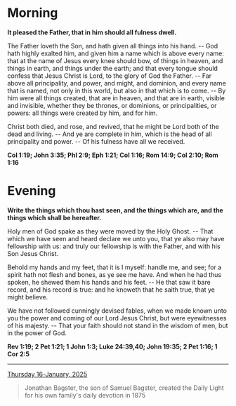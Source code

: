 # Morning

**It pleased the Father, that in him should all fulness dwell.**
 
The Father loveth the Son, and hath given all things into his hand. -- God hath highly exalted him, and given him a name which is above every name: that at the name of Jesus every knee should bow, of things in heaven, and things in earth, and things under the earth; and that every tongue should confess that Jesus Christ is Lord, to the glory of God the Father. -- Far above all principality, and power, and might, and dominion, and every name that is named, not only in this world, but also in that which is to come. -- By him were all things created, that are in heaven, and that are in earth, visible and invisible, whether they be thrones, or dominions, or principalities, or powers: all things were created by him, and for him.
 
Christ both died, and rose, and revived, that he might be Lord both of the dead and living. -- And ye are complete in him, which is the head of all principality and power. -- Of his fulness have all we received.  

**Col 1:19; John 3:35; Phl 2:9; Eph 1:21; Col 1:16; Rom 14:9; Col 2:10; Rom 1:16**

# Evening

**Write the  things which thou hast seen, and the things which are, and the things which shall be hereafter.**
 
Holy men of God spake as they were moved by the Holy Ghost. -- That which we have seen and heard declare we unto you, that ye also may have fellowship with us: and truly our fellowship is with the Father, and with his Son Jesus Christ.
 
Behold my hands and my feet, that it is I myself: handle me, and see; for a spirit hath not flesh and bones, as ye see me have. And when he had thus spoken, he shewed them his hands and his feet. -- He that saw it bare record, and his record is true: and he knoweth that he saith true, that ye might believe.
 
We have not followed cunningly devised fables, when we made known unto you the power and coming of our Lord Jesus Christ, but were eyewitnesses of his majesty. -- That your faith should not stand in the wisdom of men, but in the power of God.  

**Rev 1:19; 2 Pet 1:21; 1 John 1:3; Luke 24:39,40; John 19:35; 2 Pet 1:16; 1 Cor 2:5**

---

[Thursday 16-January, 2025](https://t.me/s/daily_light)

> Jonathan Bagster, the son of Samuel Bagster, created the Daily Light for his own family's daily devotion in 1875

